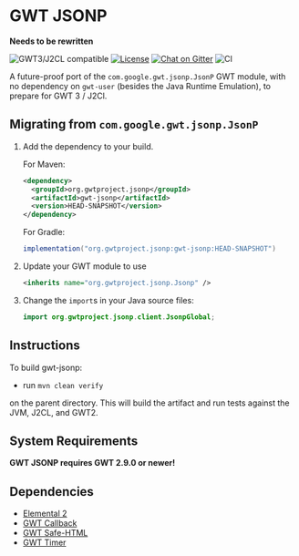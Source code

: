 # GWT JSONP


**Needs to be rewritten**

![GWT3/J2CL compatible](https://img.shields.io/badge/GWT3/J2CL-compatible-brightgreen.svg)  [![License](https://img.shields.io/:license-apache-blue.svg)](http://www.apache.org/licenses/LICENSE-2.0.html) [![Chat on Gitter](https://badges.gitter.im/hal/elemento.svg)](https://gitter.im/gwtproject/gwt-modules) ![CI](https://github.com/gwtproject/gwt-jsonp/workflows/CI/badge.svg)

A future-proof port of the `com.google.gwt.jsonp.JsonP` GWT module, with no dependency on `gwt-user` (besides the Java Runtime Emulation), to prepare for GWT 3 / J2Cl.

##  Migrating from `com.google.gwt.jsonp.JsonP`

1. Add the dependency to your build.

   For Maven:

   ```xml
   <dependency>
     <groupId>org.gwtproject.jsonp</groupId>
     <artifactId>gwt-jsonp</artifactId>
     <version>HEAD-SNAPSHOT</version>
   </dependency>
   ```

   For Gradle:

   ```gradle
   implementation("org.gwtproject.jsonp:gwt-jsonp:HEAD-SNAPSHOT")
   ```

2. Update your GWT module to use

   ```xml
   <inherits name="org.gwtproject.jsonp.Jsonp" />
   ```

3. Change the `import`s in your Java source files:

   ```java
   import org.gwtproject.jsonp.client.JsonpGlobal;
   ```

## Instructions

To build gwt-jsonp:

* run `mvn clean verify`

on the parent directory. This will build the artifact and run tests against the JVM, J2CL, and GWT2.

## System Requirements

**GWT JSONP requires GWT 2.9.0 or newer!**

## Dependencies

* [Elemental 2](https://github.com/google/elemental2)
* [GWT Callback](https://github.com/gwtproject/gwt-callback)
* [GWT Safe-HTML](https://github.com/gwtproject/gwt-safehtml)
* [GWT Timer](https://github.com/gwtproject/gwt-timer)
